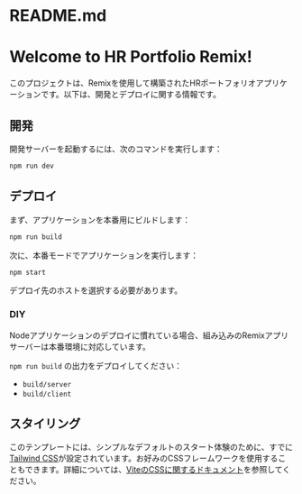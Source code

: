 # README.md

# Welcome to HR Portfolio Remix!

このプロジェクトは、Remixを使用して構築されたHRポートフォリオアプリケーションです。以下は、開発とデプロイに関する情報です。

## 開発

開発サーバーを起動するには、次のコマンドを実行します：

```bash
npm run dev
```

## デプロイ

まず、アプリケーションを本番用にビルドします：

```bash
npm run build
```

次に、本番モードでアプリケーションを実行します：

```bash
npm start
```

デプロイ先のホストを選択する必要があります。

### DIY

Nodeアプリケーションのデプロイに慣れている場合、組み込みのRemixアプリサーバーは本番環境に対応しています。

`npm run build` の出力をデプロイしてください：

- `build/server`
- `build/client`

## スタイリング

このテンプレートには、シンプルなデフォルトのスタート体験のために、すでに[Tailwind CSS](https://tailwindcss.com/)が設定されています。お好みのCSSフレームワークを使用することもできます。詳細については、[ViteのCSSに関するドキュメント](https://vitejs.dev/guide/features.html#css)を参照してください。